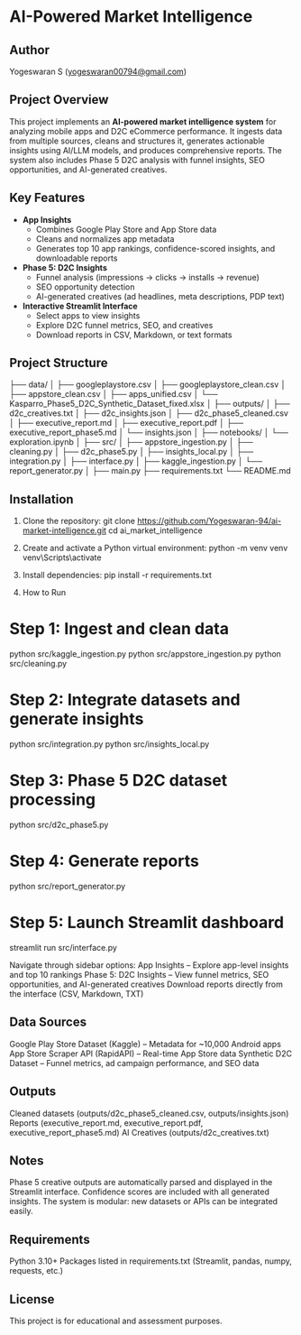 # AI-Powered Market Intelligence

## Author
Yogeswaran S
(yogeswaran00794@gmail.com)

## Project Overview
This project implements an **AI-powered market intelligence system** for analyzing mobile apps and D2C eCommerce performance. It ingests data from multiple sources, cleans and structures it, generates actionable insights using AI/LLM models, and produces comprehensive reports. The system also includes Phase 5 D2C analysis with funnel insights, SEO opportunities, and AI-generated creatives.

## Key Features
- **App Insights**
  - Combines Google Play Store and App Store data
  - Cleans and normalizes app metadata
  - Generates top 10 app rankings, confidence-scored insights, and downloadable reports
- **Phase 5: D2C Insights**
  - Funnel analysis (impressions → clicks → installs → revenue)
  - SEO opportunity detection
  - AI-generated creatives (ad headlines, meta descriptions, PDP text)
- **Interactive Streamlit Interface**
  - Select apps to view insights
  - Explore D2C funnel metrics, SEO, and creatives
  - Download reports in CSV, Markdown, or text formats

## Project Structure
├── data/
│ ├── googleplaystore.csv
│ ├── googleplaystore_clean.csv
│ ├── appstore_clean.csv
│ ├── apps_unified.csv
│ └── Kasparro_Phase5_D2C_Synthetic_Dataset_fixed.xlsx
│
├── outputs/
│ ├── d2c_creatives.txt
│ ├── d2c_insights.json
│ ├── d2c_phase5_cleaned.csv
│ ├── executive_report.md
│ ├── executive_report.pdf
│ ├── executive_report_phase5.md
│ └── insights.json
│
├── notebooks/
│ └── exploration.ipynb
│
├── src/
│ ├── appstore_ingestion.py
│ ├── cleaning.py
│ ├── d2c_phase5.py
│ ├── insights_local.py
│ ├── integration.py
│ ├── interface.py
│ ├── kaggle_ingestion.py
│ └── report_generator.py
│
├── main.py
├── requirements.txt
└── README.md

## Installation

1. Clone the repository:
git clone <https://github.com/Yogeswaran-94/ai-market-intelligence.git>
cd ai_market_intelligence

2. Create and activate a Python virtual environment:
python -m venv venv
venv\Scripts\activate

3. Install dependencies:
pip install -r requirements.txt

4. How to Run
# Step 1: Ingest and clean data
python src/kaggle_ingestion.py
python src/appstore_ingestion.py
python src/cleaning.py

# Step 2: Integrate datasets and generate insights
python src/integration.py
python src/insights_local.py

# Step 3: Phase 5 D2C dataset processing
python src/d2c_phase5.py

# Step 4: Generate reports
python src/report_generator.py

# Step 5: Launch Streamlit dashboard
streamlit run src/interface.py

Navigate through sidebar options:
App Insights – Explore app-level insights and top 10 rankings
Phase 5: D2C Insights – View funnel metrics, SEO opportunities, and AI-generated creatives
Download reports directly from the interface (CSV, Markdown, TXT)

## Data Sources
Google Play Store Dataset (Kaggle) – Metadata for ~10,000 Android apps
App Store Scraper API (RapidAPI) – Real-time App Store data
Synthetic D2C Dataset – Funnel metrics, ad campaign performance, and SEO data

## Outputs
Cleaned datasets (outputs/d2c_phase5_cleaned.csv, outputs/insights.json)
Reports (executive_report.md, executive_report.pdf, executive_report_phase5.md)
AI Creatives (outputs/d2c_creatives.txt)

## Notes
Phase 5 creative outputs are automatically parsed and displayed in the Streamlit interface.
Confidence scores are included with all generated insights.
The system is modular: new datasets or APIs can be integrated easily.

## Requirements
Python 3.10+
Packages listed in requirements.txt (Streamlit, pandas, numpy, requests, etc.)

## License
This project is for educational and assessment purposes.